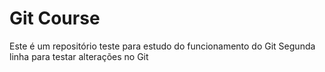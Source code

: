 # Git Course

Este é um repositório teste para estudo do funcionamento do Git
Segunda linha para testar alterações no Git
